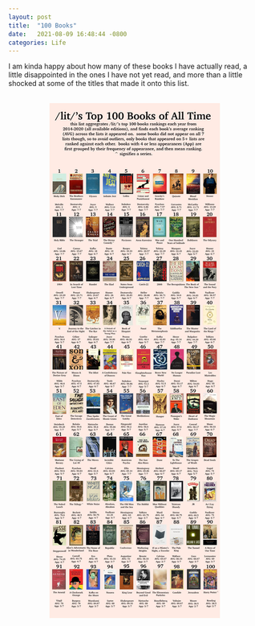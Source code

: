 ```yaml
---
layout: post
title:  "100 Books"
date:   2021-08-09 16:48:44 -0800
categories: Life
---
```

I am kinda happy about how many of these books I have actually read, a little disappointed in the ones I have not yet read, and more
than a little shocked at some of the titles that made it onto this list.<br clear="all"><br clear="all">
<div style="text-align: center;"><img src="/images/100-books.jpg" alt=""></div>
 


